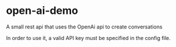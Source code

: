 # open-ai-demo
A small rest api that uses the OpenAi api to create conversations

In order to use it, a valid API key must be specified in the config file.